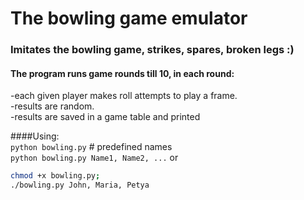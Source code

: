 # The bowling game emulator

### Imitates the bowling game, strikes, spares, broken legs :)

#### The program runs game rounds till 10, in each round:  
  -each given player makes roll attempts to play a frame.  
  -results are random.  
  -results are saved in a game table and printed


####Using:  
`python bowling.py`  # predefined names  
`python bowling.py Name1, Name2, ...`
or  
```bash
chmod +x bowling.py;
./bowling.py John, Maria, Petya
```